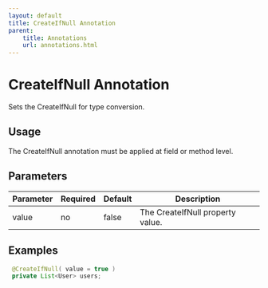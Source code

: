 ```yaml
---
layout: default
title: CreateIfNull Annotation
parent:
    title: Annotations
    url: annotations.html
---
```


# CreateIfNull Annotation

Sets the CreateIfNull for type conversion.

## Usage

The CreateIfNull annotation must be applied at field or method level.

## Parameters

<p> <table summary="">
 <thead>
 <tr>
 <th>Parameter</th>
 <th>Required</th>
 <th>Default</th>
 <th>Description</th>
 </tr>
 </thead>
 <tbody>
 <tr>
 <td>value</td>
 <td>no</td>
 <td>false</td>
 <td>The CreateIfNull property value.</td>
 </tr>
 </tbody>
 </table>
</p>

## Examples

```java
 @CreateIfNull( value = true )
 private List<User> users;

```
